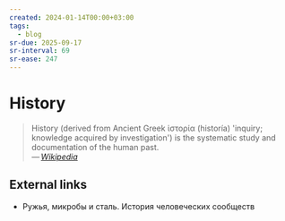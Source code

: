```yaml
---
created: 2024-01-14T00:00+03:00
tags:
  - blog
sr-due: 2025-09-17
sr-interval: 69
sr-ease: 247
---
```


# History

> History (derived from Ancient Greek ἱστορία (historía) 'inquiry; knowledge
> acquired by investigation') is the systematic study and documentation of the
> human past.\
> — <cite>[Wikipedia](https://en.wikipedia.org/wiki/History)</cite>

## External links

- Ружья, микробы и сталь. История человеческих сообществ
